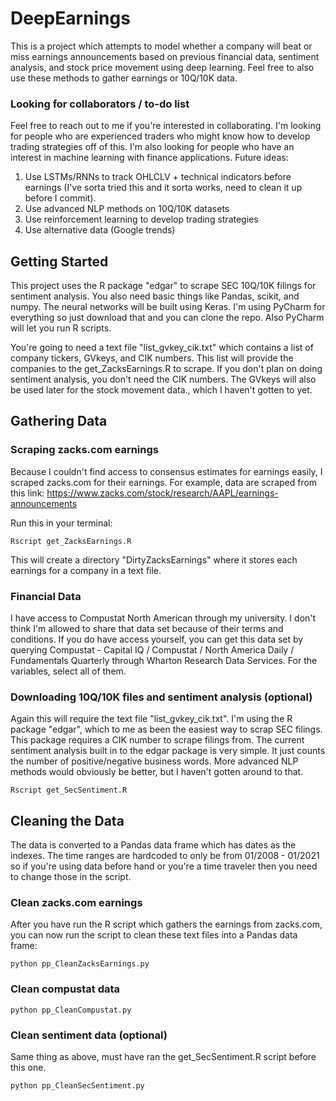 # DeepEarnings

This is a project which attempts to model whether a company will beat or miss earnings announcements based on previous financial data, sentiment analysis, and stock price movement using deep learning. 
Feel free to also use these methods to gather earnings or 10Q/10K data.

### Looking for collaborators / to-do list
Feel free to reach out to me if you're interested in collaborating. I'm looking for people who are experienced traders who might know how to develop trading strategies off of this. I'm also looking for people who have an interest in machine learning with finance applications.
Future ideas:
1. Use LSTMs/RNNs to track OHLCLV + technical indicators before earnings (I've sorta tried this and it sorta works, need to clean it up before I commit).
2. Use advanced NLP methods on 10Q/10K datasets
3. Use reinforcement learning to develop trading strategies
4. Use alternative data (Google trends) 

## Getting Started

This project uses the R package "edgar" to scrape SEC 10Q/10K filings for sentiment analysis. You also need basic things like Pandas, scikit, and numpy. The neural networks will be built using Keras. I'm using PyCharm for everything so just download that and you can clone the repo. Also PyCharm will let you run R scripts. 

You're going to need a text file "list_gvkey_cik.txt" which contains a list of company tickers, GVkeys, and CIK numbers. This list will provide the companies to the get_ZacksEarnings.R to scrape. If you don't plan on doing sentiment analysis, you don't need the CIK numbers. The GVkeys will also be used later for the stock movement data., which I haven't gotten to yet.

## Gathering Data

### Scraping zacks.com earnings

Because I couldn't find access to consensus estimates for earnings easily, I scraped zacks.com for their earnings. For example, data are scraped from this link:
https://www.zacks.com/stock/research/AAPL/earnings-announcements

Run this in your terminal:
```
Rscript get_ZacksEarnings.R
```
This will create a directory "DirtyZacksEarnings" where it stores each earnings for a company in a text file.

### Financial Data

I have access to Compustat North American through my university. I don't think I'm allowed to share that data set because of their terms and conditions. If you do have access yourself, you can get this data set by querying Compustat - Capital IQ / Compustat / North America
Daily / Fundamentals Quarterly through Wharton Research Data Services. For the variables, select all of them.

### Downloading 10Q/10K files and sentiment analysis (optional)

Again this will require the text file "list_gvkey_cik.txt". I'm using the R package "edgar", which to me as been the easiest way to scrap SEC filings. This package requires a CIK number to scrape filings from. The current sentiment analysis built in to the edgar package is very simple. It just counts the number of positive/negative business words. More advanced NLP methods would obviously be better, but I haven't gotten around to that.
``` 
Rscript get_SecSentiment.R
```

## Cleaning the Data

The data is converted to a Pandas data frame which has dates as the indexes. The time ranges are hardcoded to only be from 01/2008 - 01/2021 so if you're using data before hand or you're a time traveler then you need to change those in the script.

### Clean zacks.com earnings

After you have run the R script which gathers the earnings from zacks.com, you can now run the script to clean these text files into a Pandas data frame:
```
python pp_CleanZacksEarnings.py
```

### Clean compustat data

```
python pp_CleanCompustat.py
```

### Clean sentiment data (optional)
Same thing as above, must have ran the get_SecSentiment.R script before this one.
``` 
python pp_CleanSecSentiment.py
```
